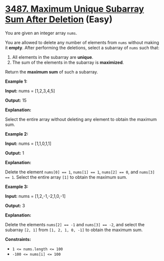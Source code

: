 # [3487. Maximum Unique Subarray Sum After Deletion][link] (Easy)

[link]: https://leetcode.com/problems/maximum-unique-subarray-sum-after-deletion/

You are given an integer array `nums`.

You are allowed to delete any number of elements from `nums` without making it **empty**. After
performing the deletions, select a subarray of `nums` such that:

1. All elements in the subarray are **unique**.
2. The sum of the elements in the subarray is **maximized**.

Return the **maximum sum** of such a subarray.

**Example 1:**

**Input:** nums = \[1,2,3,4,5\]

**Output:** 15

**Explanation:**

Select the entire array without deleting any element to obtain the maximum sum.

**Example 2:**

**Input:** nums = \[1,1,0,1,1\]

**Output:** 1

**Explanation:**

Delete the element `nums[0] == 1`, `nums[1] == 1`, `nums[2] == 0`, and `nums[3] == 1`. Select the
entire array `[1]` to obtain the maximum sum.

**Example 3:**

**Input:** nums = \[1,2,-1,-2,1,0,-1\]

**Output:** 3

**Explanation:**

Delete the elements `nums[2] == -1` and `nums[3] == -2`, and select the subarray `[2, 1]` from `[1, 2,
1, 0, -1]` to obtain the maximum sum.

**Constraints:**

- `1 <= nums.length <= 100`
- `-100 <= nums[i] <= 100`
